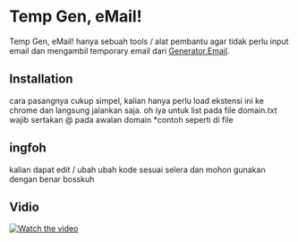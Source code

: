 
# Temp Gen, eMail!
Temp Gen, eMail! hanya sebuah tools / alat pembantu agar tidak perlu input email dan mengambil temporary email dari [Generator.Email](http://generator.email/).

## Installation
cara pasangnya cukup simpel, kalian hanya perlu load ekstensi ini ke chrome dan langsung jalankan saja. oh iya untuk list pada file domain.txt wajib sertakan @ pada awalan domain *contoh seperti di file

## ingfoh
kalian dapat edit / ubah ubah kode sesuai selera dan mohon gunakan dengan benar bosskuh

## Vidio
[![Watch the video](https://img.youtube.com/vi/3z3JJUixyRk/maxresdefault.jpg)](https://youtu.be/3z3JJUixyRk)
